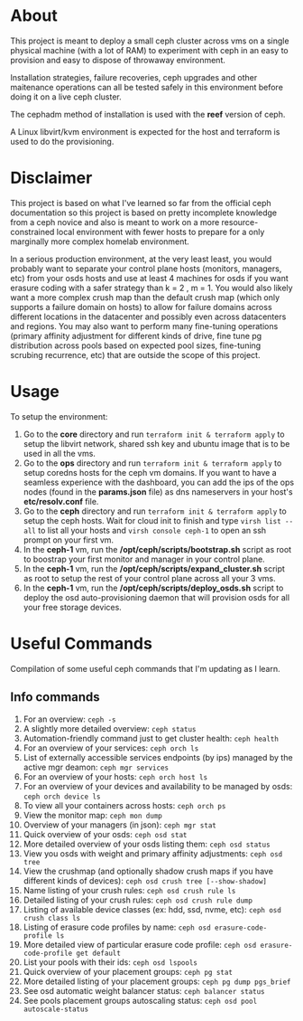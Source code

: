 # About

This project is meant to deploy a small ceph cluster across vms on a single physical machine (with a lot of RAM) to experiment with ceph in an easy to provision and easy to dispose of throwaway environment.

Installation strategies, failure recoveries, ceph upgrades and other maitenance operations can all be tested safely in this environment before doing it on a live ceph cluster.

The cephadm method of installation is used with the **reef** version of ceph.

A Linux libvirt/kvm environment is expected for the host and terraform is used to do the provisioning.

# Disclaimer

This project is based on what I've learned so far from the official ceph documentation so this project is based on pretty incomplete knowledge from a ceph novice and also is meant to work on a more resource-constrained local environment with fewer hosts to prepare for a only marginally more complex homelab environment.

In a serious production environment, at the very least least, you would probably want to separate your control plane hosts (monitors, managers, etc) from your  osds hosts and use at least 4 machines for osds if you want erasure coding with a safer strategy than k = 2 , m = 1. You would also likely want a more complex crush map than the default crush map (which only supports a failure domain on hosts) to allow for failure domains across different locations in the datacenter and possibly even across datacenters and regions. You may also want to perform many fine-tuning operations (primary affinity adjustment for different kinds of drive, fine tune pg distribution across pools based on expected pool sizes, fine-tuning scrubing recurrence, etc) that are outside the scope of this project.

# Usage

To setup the environment:

1. Go to the **core** directory and run `terraform init & terraform apply` to setup the libvirt network, shared ssh key and ubuntu image that is to be used in all the vms.
2. Go to the **ops** directory and run `terraform init & terraform apply` to setup coredns hosts for the ceph vm domains. If you want to have a seamless experience with the dashboard, you can add the ips of the ops nodes (found in the **params.json** file) as dns nameservers in your host's **etc/resolv.conf** file.
3. Go to the **ceph** directory and run `terraform init & terraform apply` to setup the ceph hosts. Wait for cloud init to finish and type `virsh list --all` to list all your hosts and `virsh console ceph-1` to open an ssh prompt on your first vm.
4. In the **ceph-1** vm, run the **/opt/ceph/scripts/bootstrap.sh** script as root to boostrap your first monitor and manager in your control plane.
5. In the **ceph-1** vm, run the **/opt/ceph/scripts/expand_cluster.sh** script as root to setup the rest of your control plane across all your 3 vms.
6. In the **ceph-1** vm, run the **/opt/ceph/scripts/deploy_osds.sh** script to deploy the osd auto-provisioning daemon that will provision osds for all your free storage devices.

# Useful Commands

Compilation of some useful ceph commands that I'm updating as I learn.

## Info commands

1. For an overview: `ceph -s`
2. A slightly more detailed overview: `ceph status`
3. Automation-friendly command just to get cluster health: `ceph health`
4. For an overview of your services: `ceph orch ls`
5. List of externally accessible services endpoints (by ips) managed by the active mgr deamon: `ceph mgr services`
6. For an overview of your hosts: `ceph orch host ls`
7. For an overview of your devices and availability to be managed by osds: `ceph orch device ls`
8. To view all your containers across hosts: `ceph orch ps`
9. View the monitor map: `ceph mon dump`
10. Overview of your managers (in json): `ceph mgr stat`
11. Quick overview of your osds: `ceph osd stat`
12. More detailed overview of your osds listing them: `ceph osd status`
13. View you osds with weight and primary affinity adjustments: `ceph osd tree`
14. View the crushmap (and optionally shadow crush maps if you have different kinds of devices): `ceph osd crush tree [--show-shadow]`
15. Name listing of your crush rules: `ceph osd crush rule ls`
16. Detailed listing of your crush rules: `ceph osd crush rule dump`
17. Listing of available device classes (ex: hdd, ssd, nvme, etc): `ceph osd crush class ls`
18. Listing of erasure code profiles by name: `ceph osd erasure-code-profile ls`
19. More detailed view of particular erasure code profile: `ceph osd erasure-code-profile get default`
20. List your pools with their ids: `ceph osd lspools`
21. Quick overview of your placement groups: `ceph pg stat`
22. More detailed listing of your placement groups: `ceph pg dump pgs_brief` 
23. See osd automatic weight balancer status: `ceph balancer status`
24. See pools placement groups autoscaling status: `ceph osd pool autoscale-status`